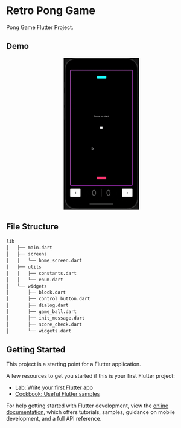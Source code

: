 # Retro Pong Game

Pong Game Flutter Project.

## Demo

<p align="center">
<img src="assets/readme_screen/pong_demo.gif" width=200>
</p>

## File Structure

```bash
lib
│   ├── main.dart
│   ├── screens
│   │   └── home_screen.dart
│   ├── utils
│   │   ├── constants.dart
│   │   └── enum.dart
│   └── widgets
│       ├── block.dart
│       ├── control_button.dart
│       ├── dialog.dart
│       ├── game_ball.dart
│       ├── init_message.dart
│       ├── score_check.dart
│       └── widgets.dart
```

## Getting Started

This project is a starting point for a Flutter application.

A few resources to get you started if this is your first Flutter project:

- [Lab: Write your first Flutter app](https://docs.flutter.dev/get-started/codelab)
- [Cookbook: Useful Flutter samples](https://docs.flutter.dev/cookbook)

For help getting started with Flutter development, view the
[online documentation](https://docs.flutter.dev/), which offers tutorials,
samples, guidance on mobile development, and a full API reference.
